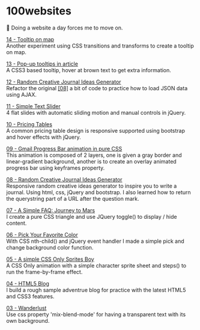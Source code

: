 # 100websites
🚀 Doing a website a day forces me to move on. 

[14 - Tooltip on map](https://chinyi3005.github.io/100websites/14-tooltip-map)  
Another experiment using CSS transitions and transforms to create a tooltip on map. 

[13 - Pop-up tooltips in article](https://chinyi3005.github.io/100websites/13-tooltip-article)  
A CSS3 based tooltip, hover at brown text to get extra information.  

[12 - Random Creative Journal Ideas Generator](https://chinyi3005.github.io/100websites/12-random-inspiration-ajax/index.html)  
Refactor the original [[08]](https://chinyi3005.github.io/100websites/08-random-inspiration) a bit of code to practice how to load JSON data using AJAX.  

[11 - Simple Text Slider](https://chinyi3005.github.io/100websites/11-simple-slider)  
4 flat slides with automatic sliding motion and manual controls in jQuery.  

[10 - Pricing Tables](https://chinyi3005.github.io/100websites/10-pricingtable)  
A common pricing table design is responsive supported using bootstrap and hover effects with jQuery.

[09 - Gmail Progress Bar animation in pure CSS](https://chinyi3005.github.io/100websites/09-gmail-loading)  
This animation is composed of 2 layers, one is given a gray border and linear-gradient background, another is to create an overlay animated progress bar using keyframes property.  

[08 - Random Creative Journal Ideas Generator](https://chinyi3005.github.io/100websites/08-random-inspiration)  
Responsive random creative ideas generator to inspire you to write a journal. Using html, css, jQuery and bootstrap. I also learned how to return the querystring part of a URL after the question mark.

[07 - A Simple FAQ: Journey to Mars](https://chinyi3005.github.io/100websites/07-faq)  
I create a pure CSS triangle and use JQuery toggle() to display / hide content.

[06 - Pick Your Favorite Color](https://chinyi3005.github.io/100websites/06-pickcolor)  
With CSS nth-child() and jQuery event handler I made a simple pick and change background color function.

[05 - A simple CSS Only Sprites Boy](https://chinyi3005.github.io/100websites/05-sprites-boy)  
A CSS Only animation with a simple character sprite sheet and steps() to run the frame-by-frame effect.

[04 - HTML5 Blog](https://chinyi3005.github.io/100websites/04-html5blog)  
I build a rough sample adventrue blog for practice with the latest HTML5 and CSS3 features.

[03 - Wanderlust](https://chinyi3005.github.io/100websites/03-wanderlust-font)  
Use css property 'mix-blend-mode' for having a transparent text with its own background.
